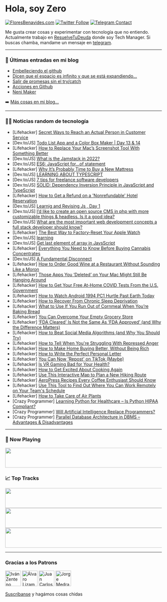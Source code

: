 # Hola, soy Zero

[![FloresBenavides.com](https://img.shields.io/website?down_message=oops&label=MiBlog&style=for-the-badge&up_message=online&url=https%3A%2F%2Ffloresbenavides.com)](https://floresbenavides.com) [![Twitter Follow](https://img.shields.io/twitter/follow/ZeroDragon?color=%231DA1F2&label=Follow&logo=twitter&logoColor=ffffff&style=for-the-badge)](https://twitter.com/zerodragon) [![Telegram Contact](https://img.shields.io/badge/escr%C3%ADbeme-ZeroDragon-%2326A5E4?style=for-the-badge&logo=telegram)](https://t.me/zerodragon)

Me gusta crear cosas y experimentar con tecnología que no entiendo.
Actualmente trabajo en [ResuelveTuDeuda](http://github.com/resuelve) donde soy Tech Manager.
Si buscas chamba, mandame un mensaje en [telegram](https://t.me/zerodragon).

---

### 📕 Últimas entradas en mi blog
<!-- BLOG-POST-LIST:START -->
- [Embelleciendo el github](https://floresbenavides.com/embelleciendo-el-github/)
- [Dicen que el espacio es infinito y que se está expandiendo…](https://floresbenavides.com/dicen-que-el-espacio-es-infinito-y-que-se-esta-expandiendo/)
- [Salir de promesas sin el try/catch](https://floresbenavides.com/salir-de-promesas-sin-el-try-catch/)
- [Acciones en Github](https://floresbenavides.com/acciones-en-github/)
- [Neni Maker](https://floresbenavides.com/neni-maker/)
<!-- BLOG-POST-LIST:END -->

➡️ [Más cosas en mi blog...](https://floresbenavides.com)

---

### 👨‍💻 Noticias random de tecnología
<!-- TECH-POSTS:START -->
- [Lifehacker] [Secret Ways to Reach an Actual Person in Customer Service](https://lifehacker.com/secret-ways-to-reach-an-actual-person-in-customer-servi-1848377153)
- [Dev.to/JS] [Todo List App and a Color Box Maker | Day 13 &amp; 14](https://dev.to/developerioweb/todo-list-app-and-a-color-box-maker-day-13-14-551g)
- [Lifehacker] [How to Replace Your Mac’s Screenshot Tool With Something Better](https://lifehacker.com/how-to-replace-your-mac-s-screenshot-tool-with-somethin-1848370944)
- [Dev.to/JS] [What is the Jamstack in 2022?](https://dev.to/remotesynth/what-is-the-jamstack-in-2022-134)
- [Dev.to/JS] [ES6: JavaScript for...of statement](https://dev.to/naftalimurgor/es6-javascript-forof-statement-2caa)
- [Lifehacker] [Why It’s Probably Time to Buy a New Mattress](https://lifehacker.com/why-it-s-probably-time-to-buy-a-new-mattress-1848371505)
- [Dev.to/JS] [LEARNING ABOUT TYPESCRIPT](https://dev.to/naziiriah/learning-about-typescript-2kc5)
- [Dev.to/JS] [7 tips for freelance software developers](https://dev.to/naftalimurgor/7-tips-for-freelance-software-developers-4ol3)
- [Dev.to/JS] [SOLID: Dependency Inversion Principle in JavaScript and TypeScript](https://dev.to/carstenbehrens/solid-dependency-inversion-principle-in-javascript-and-typescript-2gbf)
- [Lifehacker] [How to Get a Refund on a &#39;Nonrefundable&#39; Hotel Reservation](https://lifehacker.com/how-to-get-a-refund-on-a-nonrefundable-hotel-reservatio-1848372634)
- [Dev.to/JS] [Learnig and Revising Js , Day 1](https://dev.to/pushanverma/learnig-and-revising-js-day-1-22kc)
- [Dev.to/JS] [I’d like to create an open source CMS in php with more customizable things &amp; headless. Is it a good idea?](https://dev.to/vitalijalbu/id-like-to-create-a-open-source-cms-in-php-with-more-customizable-things-headless-is-it-a-good-idea-43jc)
- [Dev.to/JS] [What are the most important web development concepts a full stack developer should know?](https://dev.to/paharihacker/what-are-the-most-important-web-development-concepts-a-full-stack-developer-should-know-45na)
- [Lifehacker] [The Best Way to Factory-Reset Your Apple Watch](https://lifehacker.com/the-best-way-to-factory-reset-your-apple-watch-1848371122)
- [Dev.to/JS] [learning](https://dev.to/ajjken20/learning-29pm)
- [Dev.to/JS] [Get last element of array in JavsScript](https://dev.to/vickyktk/get-last-element-of-array-in-javsscript-2n0h)
- [Lifehacker] [Everything You Need to Know Before Buying Cannabis Concentrates](https://lifehacker.com/everything-you-need-to-know-before-buying-cannabis-conc-1848377146)
- [Dev.to/JS] [A Fundamental Disconnect](https://dev.to/aarongustafson/a-fundamental-disconnect-3he1)
- [Lifehacker] [How to Order Good Wine at a Restaurant Without Sounding Like a Moron](https://lifehacker.com/how-to-order-good-wine-at-a-restaurant-without-sounding-1848371875)
- [Lifehacker] [Those Apps You ‘Deleted’ on Your Mac Might Still Be Hanging Around](https://lifehacker.com/those-apps-you-deleted-on-your-mac-might-still-be-han-1848353773)
- [Lifehacker] [How to Get Your Free At-Home COVID Tests From the U.S. Government](https://lifehacker.com/how-to-get-your-free-at-home-covid-tests-from-the-u-s-1848375992)
- [Lifehacker] [How to Watch Android 1994 PC1 Hurtle Past Earth Today](https://lifehacker.com/how-to-watch-android-1994-pc1-hurtle-past-earth-today-1848375484)
- [Lifehacker] [How to Recover From Chronic Sleep Deprivation](https://lifehacker.com/how-to-recover-from-chronic-sleep-deprivation-1848371455)
- [Lifehacker] [What to Use If You Run Out of Cornmeal When You’re Baking Bread](https://lifehacker.com/what-to-use-if-you-run-out-of-cornmeal-when-you-re-baki-1848373728)
- [Lifehacker] [You Can Overcome Your Empty Grocery Store](https://lifehacker.com/you-can-overcome-your-empty-grocery-store-1848362014)
- [Lifehacker] [‘FDA Cleared’ Is Not the Same As ‘FDA Approved’ &lpar;and Why the Difference Matters&rpar;](https://lifehacker.com/fda-cleared-is-not-the-same-as-fda-approved-and-wh-1848362157)
- [Lifehacker] [How to Beat Social Media Algorithms &lpar;and Why You Should Try&rpar;](https://lifehacker.com/how-to-beat-social-media-algorithms-and-why-you-should-1848355505)
- [Lifehacker] [How to Tell When You&#39;re Struggling With Repressed Anger](https://lifehacker.com/how-to-tell-when-youre-struggling-with-repressed-anger-1848363891)
- [Lifehacker] [How to Make Home Buying Better, Without Being Rich](https://lifehacker.com/how-to-make-home-buying-better-without-being-rich-1848360354)
- [Lifehacker] [How to Write the Perfect Personal Letter](https://lifehacker.com/how-to-write-the-perfect-personal-letter-1848363540)
- [Lifehacker] [You Can Now &#39;Repost&#39; on TikTok &lpar;Maybe&rpar;](https://lifehacker.com/you-can-now-repost-on-tiktok-maybe-1848356369)
- [Lifehacker] [Is VR Gaming Bad for Your Health?](https://lifehacker.com/is-vr-gaming-bad-for-your-health-1848282540)
- [Lifehacker] [How to Get Excited About Cooking Again](https://lifehacker.com/how-to-get-excited-about-cooking-again-1848362935)
- [Lifehacker] [Use This Interactive Map to Plan a New Hiking Route](https://lifehacker.com/use-this-interactive-map-to-plan-a-new-hiking-route-1848363772)
- [Lifehacker] [AeroPress Recipes Every Coffee Enthusiast Should Know](https://lifehacker.com/aeropress-recipes-every-coffee-enthusiast-should-know-1848358682)
- [Lifehacker] [Use This Tool to Find Out Where You Can Work Remotely on Your Team&#39;s Schedule](https://lifehacker.com/use-this-tool-to-find-out-where-you-can-work-remotely-o-1848363514)
- [Lifehacker] [How to Take Care of Air Plants](https://lifehacker.com/how-to-take-care-of-air-plants-1848363778)
- [Crazy Programmer] [Learning Python for Healthcare – Is Python HIPAA Compliant?](https://www.thecrazyprogrammer.com/2022/01/learning-python-for-healthcare.html)
- [Crazy Programmer] [Will Artificial Intelligence Replace Programmers?](https://www.thecrazyprogrammer.com/2022/01/will-artificial-intelligence-replace-programmers.html)
- [Crazy Programmer] [Parallel Database Architecture in DBMS – Advantages &amp; Disadvantages](https://www.thecrazyprogrammer.com/2022/01/parallel-database-architecture.html)<!-- TECH-POSTS:END -->

---

### 🎵 Now Playing
<a href="https://spotify-now-playing-dun.vercel.app/now-playing?open"><img src="https://spotify-now-playing-dun.vercel.app/now-playing" width="540" height="64"></a>

### 📈 Top Tracks
<a href="https://spotify-now-playing-dun.vercel.app/top-tracks?i=1&open"><img src="https://spotify-now-playing-dun.vercel.app/top-tracks?i=1" width="540" height="64"></a>
<a href="https://spotify-now-playing-dun.vercel.app/top-tracks?i=2&open"><img src="https://spotify-now-playing-dun.vercel.app/top-tracks?i=2" width="540" height="64"></a>
<a href="https://spotify-now-playing-dun.vercel.app/top-tracks?i=3&open"><img src="https://spotify-now-playing-dun.vercel.app/top-tracks?i=3" width="540" height="64"></a>

---

### Gracias a los Patrons
[<img src="https://avatars.githubusercontent.com/u/243380?v=4" alt="Iván Zenteno" width="50px">](https://github.com/k001) [<img src="https://avatars.githubusercontent.com/u/19955639?v=4" alt="Álvaro Lizama" width="50px">](https://github.com/alvarolizama) [<img src="https://avatars.githubusercontent.com/u/2718753?v=4" alt="Juan Carlos Ruiz" width="50px">](https://github.com/JuanCrg90) [<img src="https://avatars.githubusercontent.com/u/37025?v=4" alt="Jorge Medrano" width="50px">](https://github.com/h1pp1e) 

[Suscríbanse](https://www.patreon.com/zerodragon) y hagámos cosas chidas
